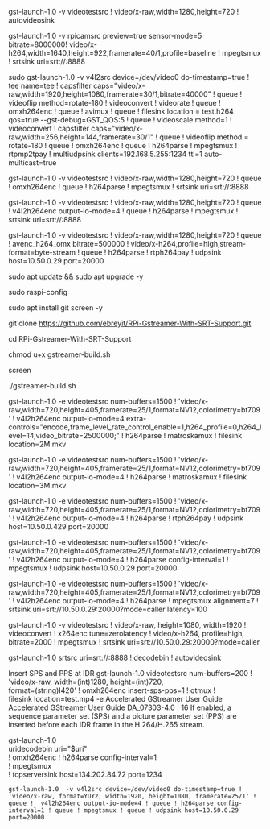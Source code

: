 gst-launch-1.0 -v videotestsrc ! video/x-raw,width=1280,height=720 ! autovideosink
 
 
 gst-launch-1.0 -v rpicamsrc preview=true sensor-mode=5 bitrate=8000000! video/x-h264,width=1640,height=922,framerate=40/1,profile=baseline ! mpegtsmux ! srtsink uri=srt://:8888
 
 
 
 sudo gst-launch-1.0 -v v4l2src device=/dev/video0 do-timestamp=true ! tee name=tee ! capsfilter caps="video/x-raw,width=1920,height=1080,framerate=30/1,bitrate=40000" ! queue ! videoflip method=rotate-180 ! videoconvert ! videorate ! queue ! omxh264enc ! queue ! avimux ! queue ! filesink location = test.h264 qos=true --gst-debug=GST_QOS:5 ! queue ! videoscale method=1 ! videoconvert ! capsfilter caps="video/x-raw,width=256,height=144,framerate=30/1" ! queue ! videoflip method = rotate-180 ! queue ! omxh264enc ! queue ! h264parse ! mpegtsmux ! rtpmp2tpay ! multiudpsink clients=192.168.5.255:1234 ttl=1 auto-multicast=true
 
 
 gst-launch-1.0 -v videotestsrc ! video/x-raw,width=1280,height=720 ! queue ! omxh264enc ! queue ! h264parse ! mpegtsmux ! srtsink uri=srt://:8888
 
 gst-launch-1.0 -v videotestsrc ! video/x-raw,width=1280,height=720 ! queue ! v4l2h264enc output-io-mode=4 ! queue ! h264parse ! mpegtsmux ! srtsink uri=srt://:8888
 
 gst-launch-1.0 -v videotestsrc ! video/x-raw,width=1280,height=720 ! queue ! avenc_h264_omx bitrate=500000 ! video/x-h264,profile=high,stream-format=byte-stream ! queue ! h264parse ! rtph264pay ! udpsink host=10.50.0.29 port=20000
 
 
 sudo apt update && sudo apt upgrade -y
 
 sudo raspi-config
 
 sudo apt install git screen -y
 
 git clone https://github.com/ebreyit/RPi-Gstreamer-With-SRT-Support.git
 
 cd RPi-Gstreamer-With-SRT-Support
 
 chmod u+x gstreamer-build.sh
 
 screen
 
 ./gstreamer-build.sh
 
 
 gst-launch-1.0  -e videotestsrc num-buffers=1500 ! 'video/x-raw,width=720,height=405,framerate=25/1,format=NV12,colorimetry=bt709' !  v4l2h264enc output-io-mode=4  extra-controls="encode,frame_level_rate_control_enable=1,h264_profile=0,h264_level=14,video_bitrate=2500000;"  ! h264parse ! matroskamux ! filesink location=2M.mkv
 
 gst-launch-1.0  -e videotestsrc num-buffers=1500 ! 'video/x-raw,width=720,height=405,framerate=25/1,format=NV12,colorimetry=bt709' !  v4l2h264enc output-io-mode=4  ! h264parse ! matroskamux ! filesink location=3M.mkv
 
 gst-launch-1.0  -e videotestsrc num-buffers=1500 ! 'video/x-raw,width=720,height=405,framerate=25/1,format=NV12,colorimetry=bt709' !  v4l2h264enc output-io-mode=4  ! h264parse ! rtph264pay ! udpsink host=10.50.0.429 port=20000
 
 gst-launch-1.0  -e videotestsrc num-buffers=1500 ! 'video/x-raw,width=720,height=405,framerate=25/1,format=NV12,colorimetry=bt709' !  v4l2h264enc output-io-mode=4  ! h264parse config-interval=1 ! mpegtsmux ! udpsink host=10.50.0.29 port=20000
 
  gst-launch-1.0  -e videotestsrc num-buffers=1500 ! 'video/x-raw,width=720,height=405,framerate=25/1,format=NV12,colorimetry=bt709' !  v4l2h264enc output-io-mode=4  ! h264parse ! mpegtsmux alignment=7 ! srtsink uri=srt://10.50.0.29:20000?mode=caller latency=100
 
 gst-launch-1.0 -v videotestsrc ! video/x-raw, height=1080, width=1920 ! videoconvert ! x264enc tune=zerolatency ! video/x-h264, profile=high, bitrate=2000 ! mpegtsmux ! srtsink uri=srt://10.50.0.29:20000?mode=caller
 
  gst-launch-1.0 srtsrc uri=srt://:8888 ! decodebin ! autovideosink
  
  
  Insert SPS and PPS at IDR
gst-launch-1.0 videotestsrc num-buffers=200 ! \
'video/x-raw, width=(int)1280, height=(int)720, \
format=(string)I420' ! omxh264enc insert-sps-pps=1 ! qtmux ! \
filesink location=test.mp4 -e
Accelerated GStreamer User Guide
Accelerated GStreamer User Guide DA_07303-4.0 | 16
If enabled, a sequence parameter set (SPS) and a picture parameter set (PPS) are inserted
before each IDR frame in the H.264/H.265 stream.


gst-launch-1.0 \
    uridecodebin uri="$uri" \
    ! omxh264enc ! h264parse config-interval=1 \
    ! mpegtsmux \
    ! tcpserversink host=134.202.84.72 port=1234
	
	gst-launch-1.0  -v v4l2src device=/dev/video0 do-timestamp=true ! 'video/x-raw, format=YUY2, width=1920, height=1080, framerate=25/1' ! queue !  v4l2h264enc output-io-mode=4 ! queue ! h264parse config-interval=1 ! queue ! mpegtsmux ! queue ! udpsink host=10.50.0.29 port=20000
  
  
 
 
